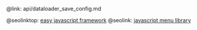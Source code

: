 @link: api/dataloader_save_config.md

@seolinktop: [easy javascript framework](https://webix.com)
@seolink: [javascript menu library](https://webix.com/widget/menu/)